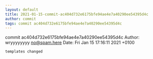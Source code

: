 ```yaml
---
layout: default
title: 2021-01-15-commit-ac404d732e6175bfe94ae4e7a40290ee54395d4c
author: commit
tags: commit ac404d732e6175bfe94ae4e7a40290ee54395d4c
---
```


commit ac404d732e6175bfe94ae4e7a40290ee54395d4c
Author: wryyyyyyyy <no@spam.here>
Date:   Fri Jan 15 17:16:11 2021 +0100

    templates changed
